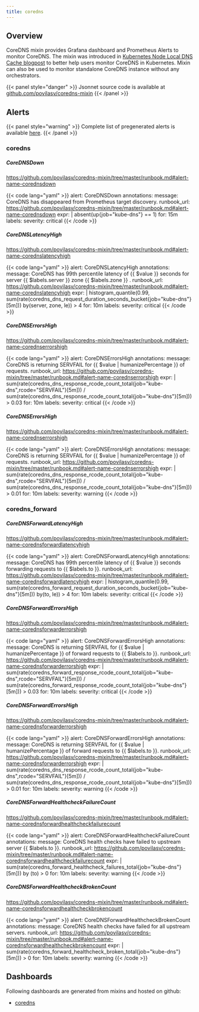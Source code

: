 ```yaml
---
title: coredns
---
```


## Overview

CoreDNS mixin provides Grafana dashboard and Prometheus Alerts to monitor CoreDNS. The mixin was introduced in [Kubernetes Node Local DNS Cache blogpost](https://povilasv.me/kubernetes-node-local-dns-cache/) to better help users monitor CoreDNS in Kubernetes. Mixin can also be used to monitor standalone CoreDNS instance without any orchestrators.

{{< panel style="danger" >}}
Jsonnet source code is available at [github.com/povilasv/coredns-mixin](https://github.com/povilasv/coredns-mixin)
{{< /panel >}}

## Alerts

{{< panel style="warning" >}}
Complete list of pregenerated alerts is available [here](https://github.com/monitoring-mixins/website/blob/master/assets/coredns/alerts.yaml).
{{< /panel >}}

### coredns

##### CoreDNSDown
https://github.com/povilasv/coredns-mixin/tree/master/runbook.md#alert-name-corednsdown

{{< code lang="yaml" >}}
alert: CoreDNSDown
annotations:
  message: CoreDNS has disappeared from Prometheus target discovery.
  runbook_url: https://github.com/povilasv/coredns-mixin/tree/master/runbook.md#alert-name-corednsdown
expr: |
  absent(up{job="kube-dns"} == 1)
for: 15m
labels:
  severity: critical
{{< /code >}}
 
##### CoreDNSLatencyHigh
https://github.com/povilasv/coredns-mixin/tree/master/runbook.md#alert-name-corednslatencyhigh

{{< code lang="yaml" >}}
alert: CoreDNSLatencyHigh
annotations:
  message: CoreDNS has 99th percentile latency of {{ $value }} seconds for server
    {{ $labels.server }} zone {{ $labels.zone }} .
  runbook_url: https://github.com/povilasv/coredns-mixin/tree/master/runbook.md#alert-name-corednslatencyhigh
expr: |
  histogram_quantile(0.99, sum(rate(coredns_dns_request_duration_seconds_bucket{job="kube-dns"}[5m])) by(server, zone, le)) > 4
for: 10m
labels:
  severity: critical
{{< /code >}}
 
##### CoreDNSErrorsHigh
https://github.com/povilasv/coredns-mixin/tree/master/runbook.md#alert-name-corednserrorshigh

{{< code lang="yaml" >}}
alert: CoreDNSErrorsHigh
annotations:
  message: CoreDNS is returning SERVFAIL for {{ $value | humanizePercentage }} of
    requests.
  runbook_url: https://github.com/povilasv/coredns-mixin/tree/master/runbook.md#alert-name-corednserrorshigh
expr: |
  sum(rate(coredns_dns_response_rcode_count_total{job="kube-dns",rcode="SERVFAIL"}[5m]))
    /
  sum(rate(coredns_dns_response_rcode_count_total{job="kube-dns"}[5m])) > 0.03
for: 10m
labels:
  severity: critical
{{< /code >}}
 
##### CoreDNSErrorsHigh
https://github.com/povilasv/coredns-mixin/tree/master/runbook.md#alert-name-corednserrorshigh

{{< code lang="yaml" >}}
alert: CoreDNSErrorsHigh
annotations:
  message: CoreDNS is returning SERVFAIL for {{ $value | humanizePercentage }} of
    requests.
  runbook_url: https://github.com/povilasv/coredns-mixin/tree/master/runbook.md#alert-name-corednserrorshigh
expr: |
  sum(rate(coredns_dns_response_rcode_count_total{job="kube-dns",rcode="SERVFAIL"}[5m]))
    /
  sum(rate(coredns_dns_response_rcode_count_total{job="kube-dns"}[5m])) > 0.01
for: 10m
labels:
  severity: warning
{{< /code >}}
 
### coredns_forward

##### CoreDNSForwardLatencyHigh
https://github.com/povilasv/coredns-mixin/tree/master/runbook.md#alert-name-corednsforwardlatencyhigh

{{< code lang="yaml" >}}
alert: CoreDNSForwardLatencyHigh
annotations:
  message: CoreDNS has 99th percentile latency of {{ $value }} seconds forwarding
    requests to {{ $labels.to }}.
  runbook_url: https://github.com/povilasv/coredns-mixin/tree/master/runbook.md#alert-name-corednsforwardlatencyhigh
expr: |
  histogram_quantile(0.99, sum(rate(coredns_forward_request_duration_seconds_bucket{job="kube-dns"}[5m])) by(to, le)) > 4
for: 10m
labels:
  severity: critical
{{< /code >}}
 
##### CoreDNSForwardErrorsHigh
https://github.com/povilasv/coredns-mixin/tree/master/runbook.md#alert-name-corednsforwarderrorshigh

{{< code lang="yaml" >}}
alert: CoreDNSForwardErrorsHigh
annotations:
  message: CoreDNS is returning SERVFAIL for {{ $value | humanizePercentage }} of
    forward requests to {{ $labels.to }}.
  runbook_url: https://github.com/povilasv/coredns-mixin/tree/master/runbook.md#alert-name-corednsforwarderrorshigh
expr: |
  sum(rate(coredns_forward_response_rcode_count_total{job="kube-dns",rcode="SERVFAIL"}[5m]))
    /
  sum(rate(coredns_forward_response_rcode_count_total{job="kube-dns"}[5m])) > 0.03
for: 10m
labels:
  severity: critical
{{< /code >}}
 
##### CoreDNSForwardErrorsHigh
https://github.com/povilasv/coredns-mixin/tree/master/runbook.md#alert-name-corednsforwarderrorshigh

{{< code lang="yaml" >}}
alert: CoreDNSForwardErrorsHigh
annotations:
  message: CoreDNS is returning SERVFAIL for {{ $value | humanizePercentage }} of
    forward requests to {{ $labels.to }}.
  runbook_url: https://github.com/povilasv/coredns-mixin/tree/master/runbook.md#alert-name-corednsforwarderrorshigh
expr: |
  sum(rate(coredns_dns_response_rcode_count_total{job="kube-dns",rcode="SERVFAIL"}[5m]))
    /
  sum(rate(coredns_dns_response_rcode_count_total{job="kube-dns"}[5m])) > 0.01
for: 10m
labels:
  severity: warning
{{< /code >}}
 
##### CoreDNSForwardHealthcheckFailureCount
https://github.com/povilasv/coredns-mixin/tree/master/runbook.md#alert-name-corednsforwardhealthcheckfailurecount

{{< code lang="yaml" >}}
alert: CoreDNSForwardHealthcheckFailureCount
annotations:
  message: CoreDNS health checks have failed to upstream server {{ $labels.to }}.
  runbook_url: https://github.com/povilasv/coredns-mixin/tree/master/runbook.md#alert-name-corednsforwardhealthcheckfailurecount
expr: |
  sum(rate(coredns_forward_healthcheck_failures_total{job="kube-dns"}[5m])) by (to) > 0
for: 10m
labels:
  severity: warning
{{< /code >}}
 
##### CoreDNSForwardHealthcheckBrokenCount
https://github.com/povilasv/coredns-mixin/tree/master/runbook.md#alert-name-corednsforwardhealthcheckbrokencount

{{< code lang="yaml" >}}
alert: CoreDNSForwardHealthcheckBrokenCount
annotations:
  message: CoreDNS health checks have failed for all upstream servers.
  runbook_url: https://github.com/povilasv/coredns-mixin/tree/master/runbook.md#alert-name-corednsforwardhealthcheckbrokencount
expr: |
  sum(rate(coredns_forward_healthcheck_broken_total{job="kube-dns"}[5m])) > 0
for: 10m
labels:
  severity: warning
{{< /code >}}
 
## Dashboards
Following dashboards are generated from mixins and hosted on github:


- [coredns](https://github.com/monitoring-mixins/website/blob/master/assets/coredns/dashboards/coredns.json)
